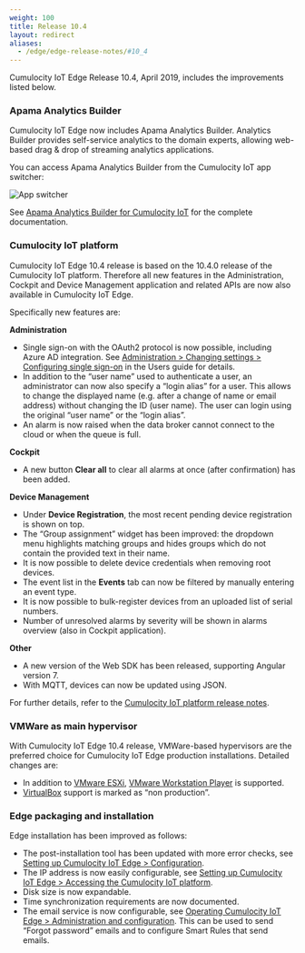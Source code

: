 ```yaml
---
weight: 100
title: Release 10.4
layout: redirect
aliases:
  - /edge/edge-release-notes/#10_4
---
```


Cumulocity IoT Edge Release 10.4, April 2019, includes the improvements listed below.

### Apama Analytics Builder

Cumulocity IoT Edge now includes Apama Analytics Builder.
Analytics Builder provides self-service analytics to the domain experts, allowing web-based drag & drop of streaming analytics applications. 

You can access Apama Analytics Builder from the Cumulocity IoT app switcher:

![App switcher](/images/edge/app-switcher-analytics-builder.png)

See [Apama Analytics Builder for Cumulocity IoT](https://documentation.softwareag.com/onlinehelp/Rohan/Apama/v10-3-1/pas10-3-1/apama-pas-webhelp/index.html) for the complete documentation.

### Cumulocity IoT platform

Cumulocity IoT Edge 10.4 release is based on the 10.4.0 release of the Cumulocity IoT platform. Therefore all new features in the Administration, Cockpit and Device Management application and related APIs are now also available in Cumulocity IoT Edge. 

Specifically new features are: 

**Administration**

* Single sign-on with the OAuth2 protocol is now possible, including Azure AD integration. See [Administration > Changing settings > Configuring single sign-on](/users-guide/administration#single-sign-on) in the Users guide for details. 
* In addition to the “user name” used to authenticate a user, an administrator can now also specify a “login alias” for a user. This allows to change the displayed name (e.g. after a change of name or email address) without changing the ID (user name). The user can login using the original “user name” or the “login alias”. 
* An alarm is now raised when the data broker cannot connect to the cloud or when the queue is full.

**Cockpit**

* A new button **Clear all** to clear all alarms at once (after confirmation) has been added.

**Device Management**

*  Under **Device Registration**, the most recent pending device registration is shown on top.
* The “Group assignment” widget has been improved: the dropdown menu highlights matching groups and hides groups which do not contain the provided text in their name.
* It is now possible to delete device credentials when removing root devices.
* The event list in the **Events** tab can now be filtered by manually entering an event type.
* It is now possible to bulk-register devices from an uploaded list of serial numbers.
* Number of unresolved alarms by severity will be shown in alarms overview (also in Cockpit application).

**Other**

* A new version of the Web SDK has been released, supporting Angular version 7.
* With MQTT, devices can now be updated using JSON.

For further details, refer to the [Cumulocity IoT platform release notes](/release-notes).


### VMWare as main hypervisor

With Cumulocity IoT Edge 10.4 release, VMWare-based hypervisors are the preferred choice for Cumulocity IoT Edge production installations. Detailed changes are:

* In addition to [VMware ESXi](/edge/installation/setting-up-exsi), [VMware Workstation Player](/edge/installation/setting-up-vmware) is supported.
* [VirtualBox](/edge/installation/setting-up-virtual-box) support is marked as “non production”.


### Edge packaging and installation

Edge installation has been improved as follows:

* The post-installation tool has been updated with more error checks, see [Setting up Cumulocity IoT Edge > Configuration](/edge/installation/configuration).
* The IP address is now easily configurable, see [Setting up Cumulocity IoT Edge > Accessing the Cumulocity IoT platform](/edge/installation/accessing-cumulocity). 
* Disk size is now expandable.
* Time synchronization requirements are now documented.
* The email service is now configurable, see [Operating Cumulocity IoT Edge > Administration and configuration](/edge/operation/administration-configuration). This can be used to send “Forgot password” emails and to configure Smart Rules that send emails.

